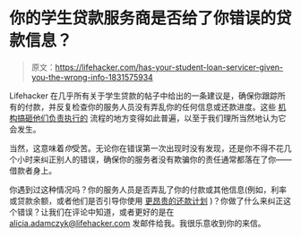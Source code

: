 # 你的学生贷款服务商是否给了你错误的贷款信息？

> 原文：<https://lifehacker.com/has-your-student-loan-servicer-given-you-the-wrong-info-1831575934>

Lifehacker 在几乎所有关于学生贷款的帖子中给出的一条建议是，确保你跟踪所有的付款，并反复检查你的服务人员没有弄乱你的任何信息或还款进度。这些 [机构搞砸他们负责执行的](https://studentloanhero.com/featured/student-loan-servicer-gives-wrong/) 流程的地方变得如此普遍，以至于我们理所当然地认为它会发生。



当然，这意味着*你*受苦。无论你在错误第一次出现时没有发现，还是你不得不花几个小时来纠正别人的错误，确保你的服务者没有欺骗你的责任通常都落在了你——借款者身上。

你遇到过这种情况吗？你的服务人员是否弄乱了你的付款或其他信息(例如，利率或贷款余额，或者他们是否引导你使用 [更昂贵的还款计划](https://www.washingtonpost.com/news/get-there/wp/2018/07/05/how-the-lawsuits-against-student-loan-servicer-navient-could-affect-you/?utm_term=.67dfa0cb212a) )？你做了什么来纠正这个错误？让我们在评论中知道，或者更好的是在 alicia.adamczyk@lifehacker.com 发邮件给我。我很乐意收到你的来信。